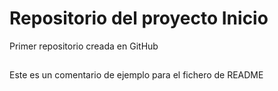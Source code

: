 # Repositorio del proyecto Inicio
Primer repositorio creada en GitHub

##
Este es un comentario de ejemplo para el fichero de README
